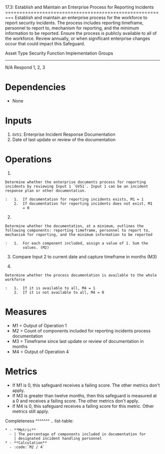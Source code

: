 17.3: Establish and Maintain an Enterprise Process for Reporting
Incidents =========================================================
Establish and maintain an enterprise process for the workforce to report
security incidents. The process includes reporting timeframe, personnel
to report to, mechanism for reporting, and the minimum information to be
reported. Ensure the process is publicly available to all of the
workforce. Review annually, or when significant enterprise changes occur
that could impact this Safeguard.

  Asset Type   Security Function   Implementation Groups
  ------------ ------------------- -----------------------
  N/A          Respond             1, 2, 3

# Dependencies

-   None

# Inputs

1.  `GV51`: Enterprise Incident Response Documentation
2.  Date of last update or review of the documentation

# Operations

1.  

    Determine whether the enterprise documents process for reporting incidents by reviewing Input 1 `GV51`. Input 1 can be an incident response plan or other documentation.

    :   1.  If documentation for reporting incidents exists, M1 = 1
        2.  If documentation for reporting incidents does not exist, M1
            = 0

2.  

    Determine whether the documentation, at a minimum, outlines the following components: reporting timeframe, personnel to report to, mechanism for reporting, and the minimum information to be reported

    :   1.  For each component included, assign a value of 1. Sum the
            values. (M2)

3.  Compare Input 2 to current date and capture timeframe in months (M3)

4.  

    Determine whether the process documentation is available to the whole workforce

    :   1.  If it is available to all, M4 = 1
        2.  If it is not available to all, M4 = 0

# Measures

-   M1 = Output of Operation 1
-   M2 = Count of components included for reporting incidents process
    documentation
-   M3 = Timeframe since last update or review of documentation in
    months
-   M4 = Output of Operation 4

# Metrics

-   If M1 is 0, this safeguard receives a failing score. The other
    metrics don\'t apply.
-   If M3 is greater than twelve months, then this safeguard is measured
    at a 0 and receives a failing score. The other metrics don\'t apply.
-   If M4 is 0, this safeguard receives a failing score for this metric.
    Other metrics still apply.

Completeness \^\^\^\^\^\^\^ .. list-table:

    * - **Metric**
      - | The percentage of components included in documentation for 
        | designated incident handling personnel 
    * - **Calculation**
      - :code:`M2 / 4`
